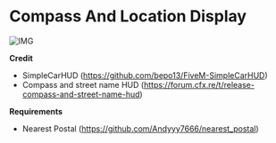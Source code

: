 # Compass And Location Display

![IMG](https://i.imgur.com/KcOcx0j.png "IMG")

**Credit**
* SimpleCarHUD (https://github.com/bepo13/FiveM-SimpleCarHUD)
* Compass and street name HUD (https://forum.cfx.re/t/release-compass-and-street-name-hud)

**Requirements**
* Nearest Postal (https://github.com/Andyyy7666/nearest_postal)
